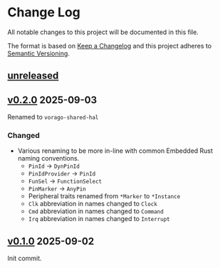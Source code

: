 Change Log
=======

All notable changes to this project will be documented in this file.

The format is based on [Keep a Changelog](http://keepachangelog.com/)
and this project adheres to [Semantic Versioning](http://semver.org/).

## [unreleased]

## [v0.2.0] 2025-09-03

Renamed to `vorago-shared-hal`

### Changed

- Various renaming to be more in-line with common Embedded Rust naming conventions.
  - `PinId` -> `DynPinId`
  - `PinIdProvider` -> `PinId`
  - `FunSel` -> `FunctionSelect`
  - `PinMarker` -> `AnyPin`
  - Peripheral traits renamed from `*Marker` to `*Instance`
  - `Clk` abbreviation in names changed to `Clock`
  - `Cmd` abbreviation in names changed to `Command`
  - `Irq` abbreviation in names changed to `Interrupt`

## [v0.1.0] 2025-09-02

Init commit.

[unreleased]: https://egit.irs.uni-stuttgart.de/rust/vorago-shared-hal/compare/v0.1.0...HEAD
[v0.2.0]: https://egit.irs.uni-stuttgart.de/rust/vorago-shared-hal/compare/v0.1.0...v0.2.0
[v0.1.0]: https://egit.irs.uni-stuttgart.de/rust/vorago-shared-hal/src/tag/v0.1.0
